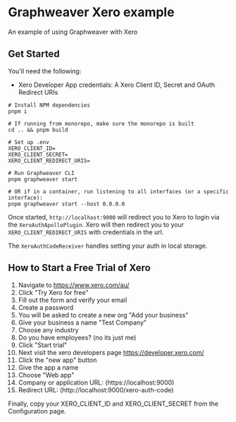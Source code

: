 # Graphweaver Xero example

An example of using Graphweaver with Xero

## Get Started

You'll need the following:

- Xero Developer App credentials: A Xero Client ID, Secret and OAuth Redirect URIs

```shell
# Install NPM dependencies
pnpm i

# If running from monorepo, make sure the monorepo is built
cd .. && pnpm build

# Set up .env
XERO_CLIENT_ID=
XERO_CLIENT_SECRET=
XERO_CLIENT_REDIRECT_URIS=

# Run Graphweaver CLI
pnpm graphweaver start

# OR if in a container, run listening to all interfaces (or a specific interface):
pnpm graphweaver start --host 0.0.0.0
```

Once started, `http://localhost:9000` will redirect you to Xero to login via the `XeroAuthApolloPlugin`. Xero will then redirect you to your `XERO_CLIENT_REDIRECT_URIS` with credentials in the url.

The `XeroAuthCodeReceiver` handles setting your auth in local storage.

## How to Start a Free Trial of Xero

1. Navigate to https://www.xero.com/au/
2. Click "Try Xero for free"
3. Fill out the form and verify your email
4. Create a password
5. You will be asked to create a new org "Add your business"
6. Give your business a name "Test Company"
7. Choose any industry
8. Do you have employees? (no its just me)
9. Click "Start trial"
10. Next visit the xero developers page https://developer.xero.com/
11. Click the "new app" button
12. Give the app a name
13. Choose "Web app"
14. Company or application URL: (https://localhost:9000)
15. Redirect URL: (http://localhost:9000/xero-auth-code)

Finally, copy your XERO_CLIENT_ID and XERO_CLIENT_SECRET from the Configuration page.
